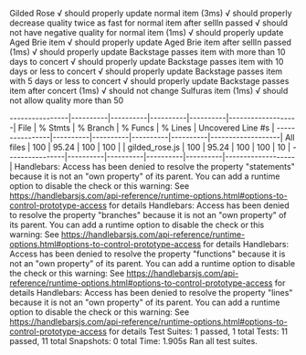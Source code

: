   Gilded Rose
    √ should properly update normal item (3ms)
    √ should properly decrease quality twice as fast for normal item after sellIn passed
    √ should not have negative quality for normal item (1ms)
    √ should properly update Aged Brie item
    √ should properly update Aged Brie item after sellIn passed (1ms)
    √ should properly update Backstage passes item with more than 10 days to concert
    √ should properly update Backstage passes item with 10 days or less to concert
    √ should properly update Backstage passes item with 5 days or less to concert
    √ should properly update Backstage passes item after concert (1ms)
    √ should not change Sulfuras item (1ms)
    √ should not allow quality more than 50

----------------|----------|----------|----------|----------|-------------------|
File            |  % Stmts | % Branch |  % Funcs |  % Lines | Uncovered Line #s |
----------------|----------|----------|----------|----------|-------------------|
All files       |      100 |    95.24 |      100 |      100 |                   |
 gilded_rose.js |      100 |    95.24 |      100 |      100 |                10 |
----------------|----------|----------|----------|----------|-------------------|
Handlebars: Access has been denied to resolve the property "statements" because it is not an "own property" of its parent.
You can add a runtime option to disable the check or this warning:
See https://handlebarsjs.com/api-reference/runtime-options.html#options-to-control-prototype-access for details
Handlebars: Access has been denied to resolve the property "branches" because it is not an "own property" of its parent.
You can add a runtime option to disable the check or this warning:
See https://handlebarsjs.com/api-reference/runtime-options.html#options-to-control-prototype-access for details
Handlebars: Access has been denied to resolve the property "functions" because it is not an "own property" of its parent.
You can add a runtime option to disable the check or this warning:
See https://handlebarsjs.com/api-reference/runtime-options.html#options-to-control-prototype-access for details
Handlebars: Access has been denied to resolve the property "lines" because it is not an "own property" of its parent.
You can add a runtime option to disable the check or this warning:
See https://handlebarsjs.com/api-reference/runtime-options.html#options-to-control-prototype-access for details
Test Suites: 1 passed, 1 total
Tests:       11 passed, 11 total
Snapshots:   0 total
Time:        1.905s
Ran all test suites.